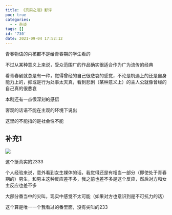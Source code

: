 ```yaml
---
title: 《真实之泪》影评
poc: true
categories:
  - - 杂谈
tags: []
id: '730'
date: 2021-09-04 17:52:12
---
```


青春物语的内核都不是给青春期的学生看的

不过从某种意义上来说，受众范围广的作品确实很适合作为广为流传的经典

看青春剧就总是有一种，觉得曾经的自己很悲哀的感觉，不论是机遇上的还是自身能力上的，抑或是行为处事太天真，看到悲剧（某种意义上）的主人公就像曾经的自己真的很悲哀

本剧还有一点很深刻的感悟

客观的话语不能在主观的环境下说出

这里的不能指的是社会性不能

## 补充1

![](https://www.ksroido.art/wp-content/uploads/2021/09/image-16-1024x576.png)

这个挺真实的2333

个人经验来说，意外看到女生裸体的话，我觉得还是有相当一部分（即使处于青春期的）男生，和男主这种反应差不多，我之前也差不多是这个反应，然后对方和女主反应也差不多

大部分番当中的尖叫，现实中感觉不太可能（如果对方也意识到是不可抗力的话）

这个算是唯一一个我看过的番里面，没有尖叫的233